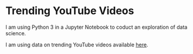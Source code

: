 # Trending YouTube Videos

I am using Python 3 in a Jupyter Notebook to coduct an exploration of data science.

I am using data on trending YouTube videos available [here](https://www.kaggle.com/datasnaek/youtube-new). 
